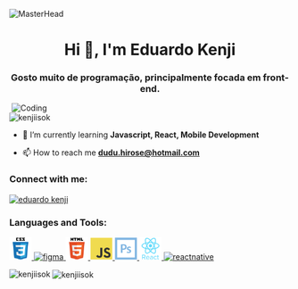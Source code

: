 ![MasterHead](https://i0.wp.com/codemyui.com/wp-content/uploads/2017/03/hero-section-animation.gif?fit=880%2C440&ssl=1)
<h1 align="center">Hi 👋, I'm Eduardo Kenji</h1>
<h3 align="center">Gosto muito de programação, principalmente focada em front-end.</h3>
<img align="right" alt="Coding" width="500" src="https://thumbs.gfycat.com/BabyishTimelyHylaeosaurus-max-1mb.gif"

<p align="left"> <img src="https://komarev.com/ghpvc/?username=kenjiisok&label=Profile%20views&color=0e75b6&style=flat" alt="kenjiisok" /> </p>

- 🌱 I’m currently learning **Javascript, React, Mobile Development**

- 📫 How to reach me **dudu.hirose@hotmail.com**

<h3 align="left">Connect with me:</h3>
<p align="left">
<a href="https://linkedin.com/in/eduardo-kenji" target="blank"><img align="center" src="https://raw.githubusercontent.com/rahuldkjain/github-profile-readme-generator/master/src/images/icons/Social/linked-in-alt.svg" alt="eduardo kenji" height="30" width="40" /></a>
</p>

<h3 align="left">Languages and Tools:</h3>
<p align="left"> <a href="https://www.w3schools.com/css/" target="_blank" rel="noreferrer"> <img src="https://raw.githubusercontent.com/devicons/devicon/master/icons/css3/css3-original-wordmark.svg" alt="css3" width="40" height="40"/> </a> <a href="https://www.figma.com/" target="_blank" rel="noreferrer"> <img src="https://www.vectorlogo.zone/logos/figma/figma-icon.svg" alt="figma" width="40" height="40"/> </a> <a href="https://www.w3.org/html/" target="_blank" rel="noreferrer"> <img src="https://raw.githubusercontent.com/devicons/devicon/master/icons/html5/html5-original-wordmark.svg" alt="html5" width="40" height="40"/> </a> <a href="https://developer.mozilla.org/en-US/docs/Web/JavaScript" target="_blank" rel="noreferrer"> <img src="https://raw.githubusercontent.com/devicons/devicon/master/icons/javascript/javascript-original.svg" alt="javascript" width="40" height="40"/> </a> <a href="https://www.photoshop.com/en" target="_blank" rel="noreferrer"> <img src="https://raw.githubusercontent.com/devicons/devicon/master/icons/photoshop/photoshop-line.svg" alt="photoshop" width="40" height="40"/> </a> <a href="https://reactjs.org/" target="_blank" rel="noreferrer"> <img src="https://raw.githubusercontent.com/devicons/devicon/master/icons/react/react-original-wordmark.svg" alt="react" width="40" height="40"/> </a> <a href="https://reactnative.dev/" target="_blank" rel="noreferrer"> <img src="https://reactnative.dev/img/header_logo.svg" alt="reactnative" width="40" height="40"/> </a> </p>

<p><img align="left" src="https://github-readme-stats.vercel.app/api/top-langs?username=kenjiisok&show_icons=true&locale=en&layout=compact" alt="kenjiisok" /></p>

<p>&nbsp;<img align="center" src="https://github-readme-stats.vercel.app/api?username=kenjiisok&show_icons=true&locale=en" alt="kenjiisok" /></p>
